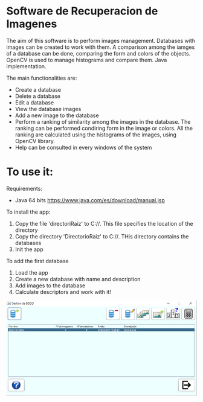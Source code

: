 # Software de Recuperacion de Imagenes
The aim of this software is to perform images management. Databases with images can be created to work with them. A comparison among the iamges of a database can be done, comparing the form and colors of the objects. OpenCV is used to manage histograms and compare them. Java implementation.

The main functionalities are:
- Create a database
- Delete a database
- Edit a database
- View the database images
- Add a new image to the database
- Perform a ranking of similarity among the images in the database. The ranking can be performed condiring form in the image or colors. All the ranking are calculated using the histograms of the images, using OpenCV library.
- Help can be consulted in every windows of the system

# To use it:

Requirements:
- Java 64 bits https://www.java.com/es/download/manual.jsp

To install the app:
1. Copy the file 'directoriRaiz' to C://. This file specifies the location of the directory
2. Copy the directory 'DirectorioRaiz' to C://. THis directory contains the databases
2. Init the app

To add the first database
1. Load the app
2. Create a new database with name and description
3. Add images to the database
4. Calculate descriptors and work with it!

![Image of the main screen from which functionalities can be used](image.png)


